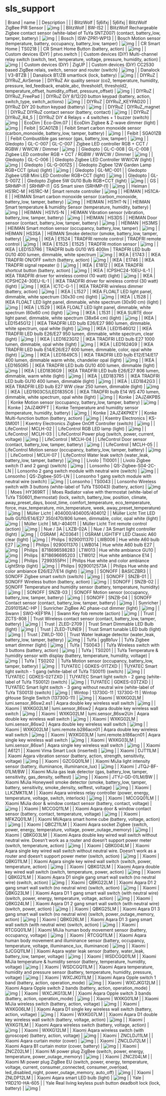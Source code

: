 # sls_support


| Brand | name |  | Description |  |
| BlitzWolf | 5j6ifxj | 5j6ifxj | BlitzWolf ZigBee PIR Sensor | ![img](https://raw.githubusercontent.com/immortalserg/sls_support/main/img/5j6ifxj.png) |
| BlitzWolf  | BW-IS2 |  | BlitzWolf Rechargeable Zigbee contact sensor (white-label of TuYa SNTZ007) (contact, battery_low, tamper, battery) | ![img](https://raw.githubusercontent.com/immortalserg/sls_support/main/img/BW-IS2.png) |
| Bosch  | ISW-ZPR1-WP13 |  | Bosch Motion sensor (temperature, battery, occupancy, battery_low, tamper) | ![img](https://raw.githubusercontent.com/immortalserg/sls_support/main/img/ISW-ZPR1-WP13.png) |
| CR Smart Home  | TS0218 |  | CR Smart Home Button (battery, action) | ![img](https://raw.githubusercontent.com/immortalserg/sls_support/main/img/TS0218.png) |
| Custom devices (DiY)  | ptvo.switch |  | Custom devices (DiY) Multi-channel relay switch (switch, text, temperature, voltage, pressure, humidity, action) | ![img](https://raw.githubusercontent.com/immortalserg/sls_support/main/img/ptvo.switch.png) |
| Custom devices (DiY)  | ZigUP |  | Custom devices (DiY) CC2530 based ZigBee relais, switch, sensor and router (switch) | ![img](https://raw.githubusercontent.com/immortalserg/sls_support/main/img/ZigUP.png) |
| Danalock  | V3-BTZB |  | Danalock BT/ZB smartlock (lock, battery) | ![img](https://raw.githubusercontent.com/immortalserg/sls_support/main/img/V3-BTZB.png) |
| DIYRuZ  | DIYRuZ_AirSense |  | DIYRuZ Air quality sensor (co2, temperature, humidity, pressure, led_feedback, enable_abc, threshold1, threshold2, temperature_offset, humidity_offset, pressure_offset) | ![img](https://raw.githubusercontent.com/immortalserg/sls_support/main/img/DIYRuZ_AirSense.png) |
| DIYRuZ  | DIYRuZ_FreePad |  | DIYRuZ DiY 8/12/20 button keypad (battery, action, switch_type, switch_actions) | ![img](https://raw.githubusercontent.com/immortalserg/sls_support/main/img/DIYRuZ_FreePad.png) |
| DIYRuZ  | DIYRuZ_KEYPAD20 |  | DIYRuZ DiY 20 button keypad (battery) | ![img](https://raw.githubusercontent.com/immortalserg/sls_support/main/img/DIYRuZ_KEYPAD20.png) |
| DIYRuZ  | DIYRuZ_magnet |  | DIYRuZ DIYRuZ contact sensor (battery, contact) | ![img](https://raw.githubusercontent.com/immortalserg/sls_support/main/img/DIYRuZ_magnet.png) |
| DIYRuZ  | DIYRuZ_R4_5 |  | DIYRuZ DiY 4 Relays + 4 switches + 1 buzzer (switch) | ![img](https://raw.githubusercontent.com/immortalserg/sls_support/main/img/DIYRuZ_R4_5.png) |
| EcoDim  | Eco-Dim.07 |  | EcoDim Zigbee & Z-wave dimmer (light) | ![img](https://raw.githubusercontent.com/immortalserg/sls_support/main/img/Eco-Dim.07.png) |
| Feibit  | SCA01ZB |  | Feibit Smart carbon monoxide sensor (carbon_monoxide, battery_low, tamper, battery) | ![img](https://raw.githubusercontent.com/immortalserg/sls_support/main/img/SCA01ZB.png) |
| Feibit  | SGA01ZB |  | Feibit Combustible gas sensor (gas, battery_low, tamper) | ![img](https://raw.githubusercontent.com/immortalserg/sls_support/main/img/SGA01ZB.png) |
| Gledopto | GL-C-007 | GL-C-007 | Zigbee LED controller RGB + CCT / RGBW / WWCW / Dimmer | ![img](https://raw.githubusercontent.com/immortalserg/sls_support/main/img/GL-C-007.png) |
| Gledopto | GL-C-008 | GL-C-008 | Zigbee LED controller RGB + CCT / RGBW / WWCW / Dimmer | ![img](https://raw.githubusercontent.com/immortalserg/sls_support/main/img/GL-C-008.png) |
| Gledopto  | GL-C-006 |  | Gledopto Zigbee LED Controller WW/CW (light) | ![img](https://raw.githubusercontent.com/immortalserg/sls_support/main/img/GL-C-006.png) |
| Gledopto  | GL-G-001ZS |  | Gledopto Zigbee 12W Garden Lamp RGB+CCT (plus) (light) | ![img](https://raw.githubusercontent.com/immortalserg/sls_support/main/img/GL-G-001ZS.png) |
| Gledopto  | GL-MC-001 |  | Gledopto Zigbee USB Mini LED Controller RGB+CCT (light) | ![img](https://raw.githubusercontent.com/immortalserg/sls_support/main/img/GL-MC-001.png) |
| Gledopto  | GL-S-007Z |  | Gledopto Zigbee 5W GU10 Bulb RGB+CCT (light) | ![img](https://raw.githubusercontent.com/immortalserg/sls_support/main/img/GL-S-007Z.png) |
| GS | SRHMP-I1 | SRHMP-I1 | GS Smart siren (SRHMP-I1) | ![img](https://raw.githubusercontent.com/immortalserg/sls_support/main/img/SRHMP-I1.png) |
| Heiman | HS1RC-M | HS1RC-M | Smart remote controller | ![img](https://raw.githubusercontent.com/immortalserg/sls_support/main/img/HS1RC-M.png) |
| HEIMAN  | HS1CA-E |  | HEIMAN Smart carbon monoxide sensor (carbon_monoxide, battery_low, tamper, battery) | ![img](https://raw.githubusercontent.com/immortalserg/sls_support/main/img/HS1CA-E.png) |
| HEIMAN  | HS1HT-N |  | HEIMAN Smart temperature & humidity Sensor (temperature, humidity, battery) | ![img](https://raw.githubusercontent.com/immortalserg/sls_support/main/img/HS1HT-N.png) |
| HEIMAN  | HS1VS-N |  | HEIMAN Vibration sensor (vibration, battery_low, tamper, battery) | ![img](https://raw.githubusercontent.com/immortalserg/sls_support/main/img/HS1VS-N.png) |
| HEIMAN  | HS3DS |  | HEIMAN Door sensor (contact, battery_low, tamper, battery) | ![img](https://raw.githubusercontent.com/immortalserg/sls_support/main/img/HS3DS.png) |
| HEIMAN  | HS3MS |  | HEIMAN Smart motion sensor (occupancy, battery_low, tamper) | ![img](https://raw.githubusercontent.com/immortalserg/sls_support/main/img/HS3MS.png) |
| HEIMAN  | HS3SA |  | HEIMAN Smoke detector (smoke, battery_low, tamper, battery) | ![img](https://raw.githubusercontent.com/immortalserg/sls_support/main/img/HS3SA.png) |
| IKEA | E1524 | TRADFRI remote control | TRADFRI remote control | ![img](https://raw.githubusercontent.com/immortalserg/sls_support/main/img/E1524.png) |
| IKEA | E1525 | E1525 | TRADFRI motion sensor | ![img](https://raw.githubusercontent.com/immortalserg/sls_support/main/img/E1525.png) |
| IKEA | LED1537R6 | TRADFRI bulb GU10 WS 400lm | TRADFRI LED bulb GU10 400 lumen, dimmable, white spectrum | ![img](https://raw.githubusercontent.com/immortalserg/sls_support/main/img/LED1537R6.png) |
| IKEA  | E1743 |  | IKEA TRADFRI ON/OFF switch (battery, action) | ![img](https://raw.githubusercontent.com/immortalserg/sls_support/main/img/E1743.png) |
| IKEA  | E1746 |  | IKEA TRADFRI signal repeater () | ![img](https://raw.githubusercontent.com/immortalserg/sls_support/main/img/E1746.png) |
| IKEA  | E1812 |  | IKEA TRADFRI shortcut button (battery, action) | ![img](https://raw.githubusercontent.com/immortalserg/sls_support/main/img/E1812.png) |
| IKEA  | ICPSHC24-10EU-IL-1 |  | IKEA TRADFRI driver for wireless control (10 watt) (light) | ![img](https://raw.githubusercontent.com/immortalserg/sls_support/main/img/ICPSHC24-10EU-IL-1.png) |
| IKEA  | ICPSHC24-30EU-IL-1 |  | IKEA TRADFRI driver for wireless control (30 watt) (light) | ![img](https://raw.githubusercontent.com/immortalserg/sls_support/main/img/ICPSHC24-30EU-IL-1.png) |
| IKEA  | ICTC-G-1 |  | IKEA TRADFRI wireless dimmer (battery, action) | ![img](https://raw.githubusercontent.com/immortalserg/sls_support/main/img/ICTC-G-1.png) |
| IKEA  | L1527 |  | IKEA FLOALT LED light panel, dimmable, white spectrum (30x30 cm) (light) | ![img](https://raw.githubusercontent.com/immortalserg/sls_support/main/img/L1527.png) |
| IKEA  | L1528 |  | IKEA FLOALT LED light panel, dimmable, white spectrum (30x90 cm) (light) | ![img](https://raw.githubusercontent.com/immortalserg/sls_support/main/img/L1528.png) |
| IKEA  | L1529 |  | IKEA FLOALT LED light panel, dimmable, white spectrum (60x60 cm) (light) | ![img](https://raw.githubusercontent.com/immortalserg/sls_support/main/img/L1529.png) |
| IKEA  | L1531 |  | IKEA SURTE door light panel, dimmable, white spectrum (38x64 cm) (light) | ![img](https://raw.githubusercontent.com/immortalserg/sls_support/main/img/L1531.png) |
| IKEA  | LED1545G12 |  | IKEA TRADFRI LED bulb E26/E27 980 lumen, dimmable, white spectrum, opal white (light) | ![img](https://raw.githubusercontent.com/immortalserg/sls_support/main/img/LED1545G12.png) |
| IKEA  | LED1546G12 |  | IKEA TRADFRI LED bulb E26/E27 950 lumen, dimmable, white spectrum, clear (light) | ![img](https://raw.githubusercontent.com/immortalserg/sls_support/main/img/LED1546G12.png) |
| IKEA  | LED1623G12 |  | IKEA TRADFRI LED bulb E27 1000 lumen, dimmable, opal white (light) | ![img](https://raw.githubusercontent.com/immortalserg/sls_support/main/img/LED1623G12.png) |
| IKEA  | LED1624G9 |  | IKEA TRADFRI LED bulb E14/E26/E27 600 lumen, dimmable, color, opal white (light) | ![img](https://raw.githubusercontent.com/immortalserg/sls_support/main/img/LED1624G9.png) |
| IKEA  | LED1649C5 |  | IKEA TRADFRI LED bulb E12/E14/E17 400 lumen, dimmable warm white, chandelier opal (light) | ![img](https://raw.githubusercontent.com/immortalserg/sls_support/main/img/LED1649C5.png) |
| IKEA  | LED1650R5 |  | IKEA TRADFRI LED bulb GU10 400 lumen, dimmable (light) | ![img](https://raw.githubusercontent.com/immortalserg/sls_support/main/img/LED1650R5.png) |
| IKEA  | LED1836G9 |  | IKEA TRADFRI LED bulb E26/E27 806 lumen, dimmable, warm white (light) | ![img](https://raw.githubusercontent.com/immortalserg/sls_support/main/img/LED1836G9.png) |
| IKEA  | LED1837R5 |  | IKEA TRADFRI LED bulb GU10 400 lumen, dimmable (light) | ![img](https://raw.githubusercontent.com/immortalserg/sls_support/main/img/LED1837R5.png) |
| IKEA  | LED1842G3 |  | IKEA TRADFRI LED bulb E27 WW clear 250 lumen, dimmable (light) | ![img](https://raw.githubusercontent.com/immortalserg/sls_support/main/img/LED1842G3.png) |
| IKEA  | LED1903C5/LED1835C6 |  | IKEA TRADFRI bulb E14 WS 470 lumen, dimmable, white spectrum, opal white (light) | ![img](https://raw.githubusercontent.com/immortalserg/sls_support/main/img/LED1903C5/LED1835C6.png) |
| Konke  | 2AJZ4KPBS |  | Konke Motion sensor (occupancy, battery_low, tamper, battery) | ![img](https://raw.githubusercontent.com/immortalserg/sls_support/main/img/2AJZ4KPBS.png) |
| Konke  | 2AJZ4KPFT |  | Konke Temperature and humidity sensor (temperature, humidity, battery) | ![img](https://raw.githubusercontent.com/immortalserg/sls_support/main/img/2AJZ4KPFT.png) |
| Konke  | 2AJZ4KPKEY |  | Konke Multi-function button (battery, action) | ![img](https://raw.githubusercontent.com/immortalserg/sls_support/main/img/2AJZ4KPKEY.png) |
| Ksentry Electronics  | KS-SM001 |  | Ksentry Electronics Zigbee OnOff Controller (switch) | ![img](https://raw.githubusercontent.com/immortalserg/sls_support/main/img/KS-SM001.png) |
| LifeControl  | MCLH-02 |  | LifeControl RGB LED lamp (light) | ![img](https://raw.githubusercontent.com/immortalserg/sls_support/main/img/MCLH-02.png) |
| LifeControl  | MCLH-03 |  | LifeControl Power plug (switch, power, current, voltage) | ![img](https://raw.githubusercontent.com/immortalserg/sls_support/main/img/MCLH-03.png) |
| LifeControl  | MCLH-04 |  | LifeControl Door sensor (contact, battery_low, tamper, battery) | ![img](https://raw.githubusercontent.com/immortalserg/sls_support/main/img/MCLH-04.png) |
| LifeControl  | MCLH-05 |  | LifeControl Motion sensor (occupancy, battery_low, tamper, battery) | ![img](https://raw.githubusercontent.com/immortalserg/sls_support/main/img/MCLH-05.png) |
| LifeControl  | MCLH-07 |  | LifeControl Water leak switch (water_leak, battery_low, tamper, battery) | ![img](https://raw.githubusercontent.com/immortalserg/sls_support/main/img/MCLH-07.png) |
| Livolo  | TI0001 |  | Livolo Zigbee switch (1 and 2 gang) (switch) | ![img](https://raw.githubusercontent.com/immortalserg/sls_support/main/img/TI0001.png) |
| Lonsonho  | QS-Zigbee-S04-2C-LN |  | Lonsonho 2 gang switch module with neutral wire (switch) | ![img](https://raw.githubusercontent.com/immortalserg/sls_support/main/img/QS-Zigbee-S04-2C-LN.png) |
| Lonsonho  | QS-Zigbee-S05-LN |  | Lonsonho 1 gang switch module with neutral wire (switch) | ![img](https://raw.githubusercontent.com/immortalserg/sls_support/main/img/QS-Zigbee-S05-LN.png) |
| Lonsonho  | TS0043 |  | Lonsonho Wireless switch with 3 buttons (white-label of TuYa TS0043) (battery, action) | ![img](https://raw.githubusercontent.com/immortalserg/sls_support/main/img/TS0043.png) |
| Moes  | HY369RT |  | Moes Radiator valve with thermostat (white-label of TuYa TS0601_thermostat) (lock, switch, battery_low, position, climate, away_preset_days, boost_time, comfort_temperature, eco_temperature, force, max_temperature, min_temperature, week, away_preset_temperature) | ![img](https://raw.githubusercontent.com/immortalserg/sls_support/main/img/HY369RT.png) |
| Müller Licht  | 404000/404005/404012 |  | Müller Licht Tint LED bulb GU10/E14/E27 350/470/806 lumen, dimmable, color, opal white (light) | ![img](https://raw.githubusercontent.com/immortalserg/sls_support/main/img/404000/404005/404012.png) |
| Müller Licht  | MLI-404011 |  | Müller Licht Tint remote control (action) | ![img](https://raw.githubusercontent.com/immortalserg/sls_support/main/img/MLI-404011.png) |
| Nue / 3A  | LXZB-02A |  | Nue / 3A Smart light controller (light) | ![img](https://raw.githubusercontent.com/immortalserg/sls_support/main/img/LXZB-02A.png) |
| OSRAM  | AC03641 |  | OSRAM LIGHTIFY LED Classic A60 clear (light) | ![img](https://raw.githubusercontent.com/immortalserg/sls_support/main/img/AC03641.png) |
| Philips | 9290011370 | LWB006 | Hue white A60 bulb E27 | ![img](https://raw.githubusercontent.com/immortalserg/sls_support/main/img/9290011370.png) |
| Philips | 9290011370 | LWB014 | Hue white A60 bulb E27 | ![img](https://raw.githubusercontent.com/immortalserg/sls_support/main/img/9290011370.png) |
| Philips | 8718696598283 | LTW013 | Hue white ambiance GU10 | ![img](https://raw.githubusercontent.com/immortalserg/sls_support/main/img/8718696598283.png) |
| Philips | 8718696695203 | LTW012 | Hue white ambiance E14 | ![img](https://raw.githubusercontent.com/immortalserg/sls_support/main/img/8718696695203.png) |
| Philips  | 7299355PH |  | Philips Hue white and color ambiance LightStrip (light) | ![img](https://raw.githubusercontent.com/immortalserg/sls_support/main/img/7299355PH.png) |
| Philips  | 9290012573A |  | Philips Hue white and color ambiance E26/E27/E14 (light) | ![img](https://raw.githubusercontent.com/immortalserg/sls_support/main/img/9290012573A.png) |
| SONOFF  | BASICZBR3 |  | SONOFF Zigbee smart switch (switch) | ![img](https://raw.githubusercontent.com/immortalserg/sls_support/main/img/BASICZBR3.png) |
| SONOFF  | SNZB-01 |  | SONOFF Wireless button (battery, action) | ![img](https://raw.githubusercontent.com/immortalserg/sls_support/main/img/SNZB-01.png) |
| SONOFF  | SNZB-02 |  | SONOFF Temperature and humidity sensor (battery, temperature, humidity) | ![img](https://raw.githubusercontent.com/immortalserg/sls_support/main/img/SNZB-02.png) |
| SONOFF  | SNZB-03 |  | SONOFF Motion sensor (occupancy, battery_low, tamper, battery) | ![img](https://raw.githubusercontent.com/immortalserg/sls_support/main/img/SNZB-03.png) |
| SONOFF  | SNZB-04 |  | SONOFF Contact sensor (contact, battery_low, tamper, battery) | ![img](https://raw.githubusercontent.com/immortalserg/sls_support/main/img/SNZB-04.png) |
| Sunricher  | ZG9101SAC-HP |  | Sunricher ZigBee AC phase-cut dimmer (light) | ![img](https://raw.githubusercontent.com/immortalserg/sls_support/main/img/ZG9101SAC-HP.png) |
| Swann  | SWO-KEF1PA |  | Swann Key fob remote (action) | ![img](https://raw.githubusercontent.com/immortalserg/sls_support/main/img/SWO-KEF1PA.png) |
| Trust  | ZCTS-808 |  | Trust Wireless contact sensor (contact, battery_low, tamper, battery) | ![img](https://raw.githubusercontent.com/immortalserg/sls_support/main/img/ZCTS-808.png) |
| Trust  | ZLED-2709 |  | Trust Smart Dimmable LED Bulb (light) | ![img](https://raw.githubusercontent.com/immortalserg/sls_support/main/img/ZLED-2709.png) |
| Trust  | ZLED-TUNE9 |  | Trust Smart tunable LED bulb (light) | ![img](https://raw.githubusercontent.com/immortalserg/sls_support/main/img/ZLED-TUNE9.png) |
| Trust  | ZWLD-100 |  | Trust Water leakage detector (water_leak, battery_low, tamper, battery) | ![img](https://raw.githubusercontent.com/immortalserg/sls_support/main/img/ZWLD-100.png) |
| TuYa  | gq8b1uv |  | TuYa Zigbee smart dimmer (light) | ![img](https://raw.githubusercontent.com/immortalserg/sls_support/main/img/gq8b1uv.png) |
| TuYa  | TS0043 |  | TuYa Wireless switch with 3 buttons (battery, action) | ![img](https://raw.githubusercontent.com/immortalserg/sls_support/main/img/TS0043.png) |
| TuYa  | TS0201 |  | TuYa Temperature & humidity sensor with display (battery, temperature, humidity, voltage) | ![img](https://raw.githubusercontent.com/immortalserg/sls_support/main/img/TS0201.png) |
| TuYa  | TS0202 |  | TuYa Motion sensor (occupancy, battery_low, tamper, battery) | ![img](https://raw.githubusercontent.com/immortalserg/sls_support/main/img/TS0202.png) |
| TUYATEC  | GDKES-01TZXD |  | TUYATEC Smart light switch - 1 gang (white-label of TuYa TS0011) (switch) | ![img](https://raw.githubusercontent.com/immortalserg/sls_support/main/img/GDKES-01TZXD.png) |
| TUYATEC  | GDKES-02TZXD |  | TUYATEC Smart light switch - 2 gang (white-label of TuYa TS0012) (switch) | ![img](https://raw.githubusercontent.com/immortalserg/sls_support/main/img/GDKES-02TZXD.png) |
| TUYATEC  | GDKES-03TZXD |  | TUYATEC Smart light switch - 3 gang without neutral wire (white-label of TuYa TS0013) (switch) | ![img](https://raw.githubusercontent.com/immortalserg/sls_support/main/img/GDKES-03TZXD.png) |
| Wintop | 13730G-11 | 13730G-11 | Wintop gHouse Single Switch (13730G-11) | ![img](https://raw.githubusercontent.com/immortalserg/sls_support/main/img/13730G-11.png) |
| Xiaomi | WXKG02LM | lumi.sensor_86sw2.es1 | Aqara double key wireless wall switch | ![img](https://raw.githubusercontent.com/immortalserg/sls_support/main/img/WXKG02LM.png) |
| Xiaomi | WXKG02LM | lumi.sensor_86sw2 | Aqara double key wireless wall switch | ![img](https://raw.githubusercontent.com/immortalserg/sls_support/main/img/WXKG02LM.png) |
| Xiaomi | WXKG02LM | lumi.sensor_86sw2Un | Aqara double key wireless wall switch | ![img](https://raw.githubusercontent.com/immortalserg/sls_support/main/img/WXKG02LM.png) |
| Xiaomi | WXKG02LM | lumi.sensor_86sw2 | Aqara double key wireless wall switch | ![img](https://raw.githubusercontent.com/immortalserg/sls_support/main/img/WXKG02LM.png) |
| Xiaomi | WXKG02LM | lumi.remote.b286acn01 | Aqara double key wireless wall switch | ![img](https://raw.githubusercontent.com/immortalserg/sls_support/main/img/WXKG02LM.png) |
| Xiaomi | WXKG03LM | lumi.remote.b186acn01 | Aqara single key wireless wall switch | ![img](https://raw.githubusercontent.com/immortalserg/sls_support/main/img/WXKG03LM.png) |
| Xiaomi | WXKG03LM | lumi.sensor_86sw1 | Aqara single key wireless wall switch | ![img](https://raw.githubusercontent.com/immortalserg/sls_support/main/img/WXKG03LM.png) |
| Xiaomi  | A6121 |  | Xiaomi Vima Smart Lock (inserted) | ![img](https://raw.githubusercontent.com/immortalserg/sls_support/main/img/A6121.png) |
| Xiaomi  | DJT11LM |  | Xiaomi Aqara vibration sensor (battery, action, strength, sensitivity, voltage) | ![img](https://raw.githubusercontent.com/immortalserg/sls_support/main/img/DJT11LM.png) |
| Xiaomi  | GZCGQ01LM |  | Xiaomi MiJia light intensity sensor (battery, illuminance, illuminance_lux) | ![img](https://raw.githubusercontent.com/immortalserg/sls_support/main/img/GZCGQ01LM.png) |
| Xiaomi  | JTQJ-BF-01LM/BW |  | Xiaomi MiJia gas leak detector (gas, battery_low, tamper, sensitivity, gas_density, selftest) | ![img](https://raw.githubusercontent.com/immortalserg/sls_support/main/img/JTQJ-BF-01LM/BW.png) |
| Xiaomi  | JTYJ-GD-01LM/BW |  | Xiaomi MiJia Honeywell smoke detector (smoke, battery_low, tamper, battery, sensitivity, smoke_density, selftest, voltage) | ![img](https://raw.githubusercontent.com/immortalserg/sls_support/main/img/JTYJ-GD-01LM/BW.png) |
| Xiaomi  | LLKZMK11LM |  | Xiaomi Aqara wireless relay controller (power, energy, temperature, voltage, switch, interlock) | ![img](https://raw.githubusercontent.com/immortalserg/sls_support/main/img/LLKZMK11LM.png) |
| Xiaomi  | MCCGQ01LM |  | Xiaomi MiJia door & window contact sensor (battery, contact, voltage) | ![img](https://raw.githubusercontent.com/immortalserg/sls_support/main/img/MCCGQ01LM.png) |
| Xiaomi  | MCCGQ11LM |  | Xiaomi Aqara door & window contact sensor (battery, contact, temperature, voltage) | ![img](https://raw.githubusercontent.com/immortalserg/sls_support/main/img/MCCGQ11LM.png) |
| Xiaomi  | MFKZQ01LM |  | Xiaomi Mi/Aqara smart home cube (battery, voltage, action) | ![img](https://raw.githubusercontent.com/immortalserg/sls_support/main/img/MFKZQ01LM.png) |
| Xiaomi  | QBCZ11LM |  | Xiaomi Aqara socket Zigbee (switch, power, energy, temperature, voltage, power_outage_memory) | ![img](https://raw.githubusercontent.com/immortalserg/sls_support/main/img/QBCZ11LM.png) |
| Xiaomi  | QBKG03LM |  | Xiaomi Aqara double key wired wall switch without neutral wire. Doesn’t work as a router and doesn’t support power meter (switch, temperature, action) | ![img](https://raw.githubusercontent.com/immortalserg/sls_support/main/img/QBKG03LM.png) |
| Xiaomi  | QBKG04LM |  | Xiaomi Aqara single key wired wall switch without neutral wire. Doesn’t work as a router and doesn’t support power meter (switch, action) | ![img](https://raw.githubusercontent.com/immortalserg/sls_support/main/img/QBKG04LM.png) |
| Xiaomi  | QBKG11LM |  | Xiaomi Aqara single key wired wall switch (switch, power, temperature, action) | ![img](https://raw.githubusercontent.com/immortalserg/sls_support/main/img/QBKG11LM.png) |
| Xiaomi  | QBKG12LM |  | Xiaomi Aqara double key wired wall switch (switch, temperature, power, action) | ![img](https://raw.githubusercontent.com/immortalserg/sls_support/main/img/QBKG12LM.png) |
| Xiaomi  | QBKG21LM |  | Xiaomi Aqara D1 single gang smart wall switch (no neutral wire) (switch, action) | ![img](https://raw.githubusercontent.com/immortalserg/sls_support/main/img/QBKG21LM.png) |
| Xiaomi  | QBKG22LM |  | Xiaomi Aqara D1 2 gang smart wall switch (no neutral wire) (switch, action) | ![img](https://raw.githubusercontent.com/immortalserg/sls_support/main/img/QBKG22LM.png) |
| Xiaomi  | QBKG23LM |  | Xiaomi Aqara D1 1 gang smart wall switch (with neutral wire) (switch, power, energy, temperature, voltage, action) | ![img](https://raw.githubusercontent.com/immortalserg/sls_support/main/img/QBKG23LM.png) |
| Xiaomi  | QBKG24LM |  | Xiaomi Aqara D1 2 gang smart wall switch (with neutral wire) (switch, power, action) | ![img](https://raw.githubusercontent.com/immortalserg/sls_support/main/img/QBKG24LM.png) |
| Xiaomi  | QBKG25LM |  | Xiaomi Aqara D1 3 gang smart wall switch (no neutral wire) (switch, power_outage_memory, action) | ![img](https://raw.githubusercontent.com/immortalserg/sls_support/main/img/QBKG25LM.png) |
| Xiaomi  | QBKG26LM |  | Xiaomi Aqara D1 3 gang smart wall switch (with neutral wire) (switch, action) | ![img](https://raw.githubusercontent.com/immortalserg/sls_support/main/img/QBKG26LM.png) |
| Xiaomi  | RTCGQ01LM |  | Xiaomi MiJia human body movement sensor (battery, occupancy, voltage) | ![img](https://raw.githubusercontent.com/immortalserg/sls_support/main/img/RTCGQ01LM.png) |
| Xiaomi  | RTCGQ11LM |  | Xiaomi Aqara human body movement and illuminance sensor (battery, occupancy, temperature, voltage, illuminance_lux, illuminance) | ![img](https://raw.githubusercontent.com/immortalserg/sls_support/main/img/RTCGQ11LM.png) |
| Xiaomi  | SJCGQ11LM |  | Xiaomi Aqara water leak sensor (battery, water_leak, battery_low, tamper, voltage) | ![img](https://raw.githubusercontent.com/immortalserg/sls_support/main/img/SJCGQ11LM.png) |
| Xiaomi  | WSDCGQ01LM |  | Xiaomi MiJia temperature & humidity sensor (battery, temperature, humidity, voltage) | ![img](https://raw.githubusercontent.com/immortalserg/sls_support/main/img/WSDCGQ01LM.png) |
| Xiaomi  | WSDCGQ11LM |  | Xiaomi Aqara temperature, humidity and pressure sensor (battery, temperature, humidity, pressure, voltage) | ![img](https://raw.githubusercontent.com/immortalserg/sls_support/main/img/WSDCGQ11LM.png) |
| Xiaomi  | WXCJKG11LM |  | Xiaomi Aqara Opple switch 1 band (battery, action, operation_mode) | ![img](https://raw.githubusercontent.com/immortalserg/sls_support/main/img/WXCJKG11LM.png) |
| Xiaomi  | WXCJKG12LM |  | Xiaomi Aqara Opple switch 2 bands (battery, action, operation_mode) | ![img](https://raw.githubusercontent.com/immortalserg/sls_support/main/img/WXCJKG12LM.png) |
| Xiaomi  | WXCJKG13LM |  | Xiaomi Aqara Opple switch 3 bands (battery, action, operation_mode) | ![img](https://raw.githubusercontent.com/immortalserg/sls_support/main/img/WXCJKG13LM.png) |
| Xiaomi  | WXKG01LM |  | Xiaomi MiJia wireless switch (battery, action, voltage) | ![img](https://raw.githubusercontent.com/immortalserg/sls_support/main/img/WXKG01LM.png) |
| Xiaomi  | WXKG06LM |  | Xiaomi Aqara D1 single key wireless wall switch (battery, action, voltage) | ![img](https://raw.githubusercontent.com/immortalserg/sls_support/main/img/WXKG06LM.png) |
| Xiaomi  | WXKG07LM |  | Xiaomi Aqara D1 double key wireless wall switch (battery, voltage, action) | ![img](https://raw.githubusercontent.com/immortalserg/sls_support/main/img/WXKG07LM.png) |
| Xiaomi  | WXKG11LM |  | Xiaomi Aqara wireless switch (battery, voltage, action) | ![img](https://raw.githubusercontent.com/immortalserg/sls_support/main/img/WXKG11LM.png) |
| Xiaomi  | WXKG12LM |  | Xiaomi Aqara wireless switch (with gyroscope) (battery, action, voltage) | ![img](https://raw.githubusercontent.com/immortalserg/sls_support/main/img/WXKG12LM.png) |
| Xiaomi  | ZNCLDJ11LM |  | Xiaomi Aqara curtain motor (cover) | ![img](https://raw.githubusercontent.com/immortalserg/sls_support/main/img/ZNCLDJ11LM.png) |
| Xiaomi  | ZNCLDJ12LM |  | Xiaomi Aqara B1 curtain motor (cover, battery) | ![img](https://raw.githubusercontent.com/immortalserg/sls_support/main/img/ZNCLDJ12LM.png) |
| Xiaomi  | ZNCZ02LM |  | Xiaomi Mi power plug ZigBee (switch, power, energy, temperature, power_outage_memory) | ![img](https://raw.githubusercontent.com/immortalserg/sls_support/main/img/ZNCZ02LM.png) |
| Xiaomi  | ZNCZ04LM |  | Xiaomi Mi power plug ZigBee EU (switch, power, energy, temperature, voltage, current, consumer_connected, consumer_overload, led_disabled_night, power_outage_memory, auto_off) | ![img](https://raw.githubusercontent.com/immortalserg/sls_support/main/img/ZNCZ04LM.png) |
| Xiaomi  | ZNLDP12LM |  | Xiaomi Aqara smart LED bulb (light) | ![img](https://raw.githubusercontent.com/immortalserg/sls_support/main/img/ZNLDP12LM.png) |
| Yale  | YRD210-HA-605 |  | Yale Real living keyless push button deadbolt lock (lock, battery) | ![img](https://raw.githubusercontent.com/immortalserg/sls_support/main/img/YRD210-HA-605.png) |


